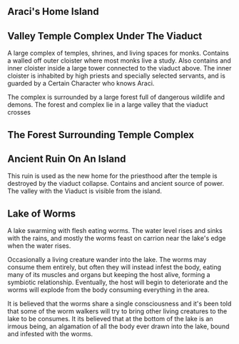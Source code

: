 ## Araci's Home Island

## Valley Temple Complex Under The Viaduct
A large complex of temples, shrines, and living spaces for monks. Contains a walled off outer cloister where most monks live a study. Also contains and inner cloister inside a large tower connected to the viaduct above. The inner cloister is inhabited by high priests and specially selected servants, and is guarded by a Certain Character who knows Araci.

The complex is surrounded by a large forest full of dangerous wildlife and demons. The forest and complex lie in a large valley that the viaduct crosses

## The Forest Surrounding Temple Complex

## Ancient Ruin On An Island
This ruin is used as the new home for the priesthood after the temple is destroyed by the viaduct collapse. Contains and ancient source of power. The valley with the Viaduct is visible from the island.

## Lake of Worms
A lake swarming with flesh eating worms. The water level rises and sinks with the rains, and mostly the worms feast on carrion near the lake's edge when the water rises. 

Occasionally a living creature wander into the lake. The worms may consume them entirely, but often they will instead infest the body, eating many of its muscles and organs but keeping the host alive, forming a symbiotic relationship. Eventually, the host will begin to deteriorate and the worms will explode from the body consuming everything in the area.

It is believed that the worms share a single consciousness and it's been told that some of the worm walkers will try to bring other living creatures to the lake to be consumes. It its believed that at the bottom of the lake is an irmous being, an algamation of all the body ever drawn into the lake, bound and infested with the worms.